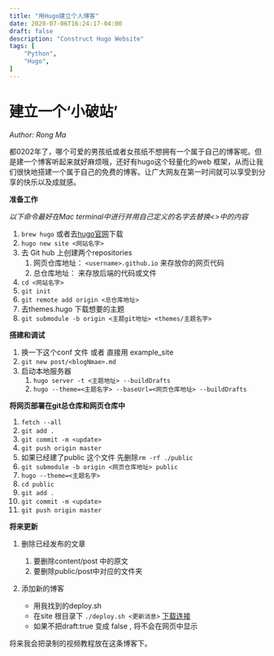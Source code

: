 ```yaml
---
title: "用Hugo建立个人博客"
date: 2020-07-06T16:24:17-04:00
draft: false
description: "Construct Hugo Website"
tags: [
    "Python",
    "Hugo",
]
---
```


# 建立一个‘小破站’
*Author: Rong Ma*

都0202年了，哪个可爱的男孩纸或者女孩纸不想拥有一个属于自己的博客呢。但是建一个博客听起来就好麻烦哦，还好有hugo这个轻量化的web 框架，从而让我们很快地搭建一个属于自己的免费的博客。让广大网友在第一时间就可以享受到分享的快乐以及成就感。<br>


**准备工作**

*以下命令最好在Mac terminal中进行并用自己定义的名字去替换<>中的内容*
1. `brew hugo` 或者去[hugo官网](https://gohugo.io)下载
2. `hugo new site <网站名字>`
3. 去 Git hub 上创建两个repositories
   1. 网页仓库地址： `<username>.github.io` 来存放你的网页代码 
   2. 总仓库地址： 来存放后端的代码或文件
4. `cd <网站名字>`
5. `git init`
6. `git remote add origin <总仓库地址>`
7. 去themes.hugo 下载想要的主题 
8. `git submodule -b origin <主题git地址> <themes/主题名字>`
   
**搭建和调试**
1. 换一下这个conf 文件 或者 直接用 example_site 
2. `git new post/<blogNmae>.md`
3. 启动本地服务器
   1.  `hugo server -t <主题地址> --buildDrafts`
   2.  `hugo --theme=<主题名字> --baseUrl=<网页仓库地址> --buildDrafts`


**将网页部署在git总仓库和网页仓库中**
1. `fetch --all`
2. `git add .`
3. `git commit -m <update>`
4. `git push origin master`
5. 如果已经建了public 这个文件 先删除`rm -rf ./public`
6. `git submodule -b origin <网页仓库地址> public`
7. `hugo --theme=<主题名字>`
8. `cd public`
9. `git add .`
10. `git commit -m <update>`
11. `git push origin master`


**将来更新**
1. 删除已经发布的文章 
   1.  要删除content/post 中的原文
   2.  要删除public/post中对应的文件夹
   
2.  添加新的博客
    * 用我找到的deploy.sh 
    * 在site 根目录下 `./deploy.sh <更新消息>` [下载连接](./deploy.sh)
    * 如果不把draft:true 变成 false , 将不会在网页中显示


将来我会把录制的视频教程放在这条博客下。

